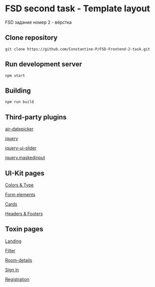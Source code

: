 # FSD second task - Template layout

FSD задание номер 2 - вёрстка
  
## Clone repository
``` 
git clone https://github.com/Constantine-P/FSD-Frontend-2-task.git
```

## Run development server
``` 
npm start
```

## Building
``` 
npm run build
```

## Third-party plugins

[air-datepicker](https://github.com/t1m0n/air-datepicker)

[jquery](https://api.jquery.com/)

[jquery-ui-slider](https://api.jqueryui.com/1.12/slider)

[jquery.maskedinput](https://github.com/digitalBush/jquery.maskedinput)


## UI-Kit pages

[Colors & Type](https://constantine-p.github.io/FSD-Frontend-2-task/colors-type.html)

[Form elements](https://constantine-p.github.io/FSD-Frontend-2-task/form-elements.html)

[Cards](https://constantine-p.github.io/FSD-Frontend-2-task/cards.html)

[Headers & Footers](https://constantine-p.github.io/FSD-Frontend-2-task/headers-footers.html)

## Toxin pages

[Landing](https://constantine-p.github.io/FSD-Frontend-2-task/index.html)

[Filter](https://constantine-p.github.io/FSD-Frontend-2-task/filter.html)

[Room-details](https://constantine-p.github.io/FSD-Frontend-2-task/room-details.html)

[Sign in](https://constantine-p.github.io/FSD-Frontend-2-task/sign-in.html)

[Registration](https://constantine-p.github.io/FSD-Frontend-2-task/registration.html)
